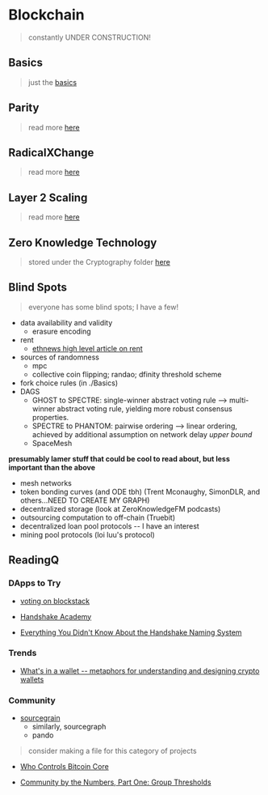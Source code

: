 # Blockchain
> constantly UNDER CONSTRUCTION!

## Basics
> just the [basics](./Basics/)

## Parity
> read more [here](./Parity/)

## RadicalXChange
> read more [here](../Economics/RadicalXChange/)

## Layer 2 Scaling
> read more [here](./Layer2Scaling/)

## Zero Knowledge Technology
> stored under the Cryptography folder [here](../Cryptography/ZeroKnowledge/)

## Blind Spots
> everyone has some blind spots; I have a few!

* data availability and validity
    * erasure encoding
* rent
    * [ethnews high level article on rent](https://www.ethnews.com/to-alleviate-ethereum-state-bloat-developers-consider-charging-rent)
* sources of randomness
    * mpc
    * collective coin flipping; randao; dfinity threshold scheme
* fork choice rules (in ./Basics)
* DAGS
    * GHOST to SPECTRE: single-winner abstract voting rule --> multi-winner abstract voting rule, yielding more robust consensus properties.
    * SPECTRE to PHANTOM: pairwise ordering --> linear ordering, achieved by additional assumption on network delay *upper bound*
    * SpaceMesh

**presumably lamer stuff that could be cool to read about, but less important than the above**<br>
* mesh networks
* token bonding curves (and ODE tbh) (Trent Mconaughy, SimonDLR, and others...NEED TO CREATE MY GRAPH)
* decentralized storage (look at ZeroKnowledgeFM podcasts)
* outsourcing computation to off-chain (Truebit)
* decentralized loan pool protocols -- I have an interest
* mining pool protocols (loi luu's protocol)

## ReadingQ

### DApps to Try

* [voting on blockstack](https://vote.blockstack.org/)
* [Handshake Academy](https://handshakeacademy.org/en/)

* [Everything You Didn't Know About the Handshake Naming System](https://hackernoon.com/everything-you-didnt-know-about-the-handshake-naming-system-how-this-blockchain-project-will-483464309f33)

### Trends
* [What's in a wallet -- metaphors for understanding and designing crypto wallets](https://medium.com/ideo-colab/whats-in-a-wallet-e0ba6348d6f1)

### Community

* [sourcegrain](https://github.com/sourcegrain/mission)
    * similarly, sourcegraph
    * pando
> consider making a file for this category of projects

* [Who Controls Bitcoin Core](https://medium.com/@lopp/who-controls-bitcoin-core-c55c0af91b8a)

* [Community by the Numbers, Part One: Group Thresholds](http://www.lifewithalacrity.com/2008/09/group-threshold.html)
